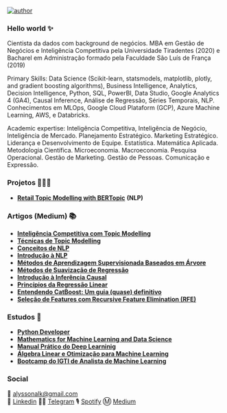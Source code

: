 [![author](https://img.shields.io/badge/author-alysson_guimarães-red.svg)](https://www.linkedin.com/in/guimaraesalysson/)

### Hello world ✨

Cientista da dados com background de negócios. MBA em Gestão de Negócios e Inteligência Competitiva pela Universidade Tiradentes (2020) e Bacharel em Administração formado pela Faculdade São Luís de França (2019)

Primary Skills: Data Science (Scikit-learn, statsmodels, matplotlib, plotly, and gradient boosting algorithms), Business Intelligence, Analytics, Decision Intelligence, Python, SQL, PowerBI, Data Studio, Google Analytics 4 (GA4), Causal Inference, Análise de Regressão, Séries Temporais, NLP. Conhecimentos em MLOps, Google Cloud Plataform (GCP), Azure Machine Learning, AWS, e Databricks.

Academic expertise: Inteligência Competitiva, Inteligência de Negócio, Inteligência de Mercado. Planejamento Estratégico. Marketing Estratégico. Liderança e Desenvolvimento de Equipe. Estatística. Matemática Aplicada. Metodologia Científica. Microeconomia. Macroeconomia. Pesquisa Operacional. Gestão de Marketing. Gestão de Pessoas. Comunicação e Expressão.

### Projetos 🧑🏽‍🔬
* [**Retail Topic Modelling with BERTopic**](https://github.com/k3ybladewielder/retail_trend_detector) **(NLP)**

### **Artigos (Medium)** 📚
* [**Inteligência Competitiva com Topic Modelling**](https://k3ybladewielder.medium.com/p-c6ea855f97b)
* [**Técnicas de Topic Modelling**](https://k3ybladewielder.medium.com/topic-modelling-682f74fc5e63)
* [**Conceitos de NLP**](https://k3ybladewielder.medium.com/conceitos-e-m%C3%A9todos-de-nlp-3d20711d7474)
* [**Introdução à NLP**](https://k3ybladewielder.medium.com/introdu%C3%A7%C3%A3o-%C3%A0-nlp-4d7d98b9a36a)
* [**Métodos de Aprendizagem Supervisionada Baseados em Árvore**](https://k3ybladewielder.medium.com/p-2c0580fe8f10)
* [**Métodos de Suavização de Regressão**](https://k3ybladewielder.medium.com/m%C3%A9todos-de-suaviza%C3%A7%C3%A3o-de-regress%C3%A3o-d2512ae645c4)
* [**Introdução à Inferência Causal**](https://medium.com/data-hackers/p-ed3da2c12da4)
* [**Princípios da Regressão Linear**](https://k3ybladewielder.medium.com/princ%C3%ADpios-da-regress%C3%A3o-linear-3ab26a7b4340) 
* [**Entendendo CatBoost: Um guia (quase) definitivo**](https://medium.com/data-hackers/p-b28bc153a78)
* [**Seleção de Features com Recursive Feature Elimination (RFE)**](https://k3ybladewielder.medium.com/p-5effad69590b)

### **Estudos** 📑
* [**Python Developer**](https://github.com/k3ybladewielder/python-developer)
* [**Mathematics for Machine Learning and Data Science**](https://github.com/k3ybladewielder/math_for_ml_ds)
* [**Manual Prático do Deep Learninig**](https://github.com/k3ybladewielder/mpdl)
* [**Álgebra Linear e Otimização para Machine Learning**](https://github.com/k3ybladewielder/ds_studies)
* [**Bootcamp do IGTI de Analista de Machine Learning**](https://github.com/k3ybladewielder/bootcamp_igti_ml)

### Social
📧 alyssonalk@gmail.com<br>
💼 [Linkedin](https://www.linkedin.com/in/guimaraesalysson/)
👨‍🚀 [Telegram](t.me/alysson)
🎙 [Spotify](https://open.spotify.com/user/sao5qyutaa7j64zwsojmyq7hq)
Ⓜ️ [Medium](https://medium.com/@k3ybladewielder)
